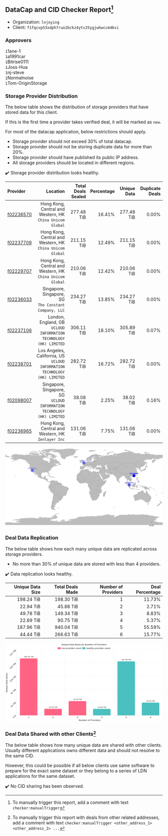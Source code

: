 ## DataCap and CID Checker Report[^1]
 - Organization: `lnjoying`
 - Client: `f1fqcvp53xdph7ruo2bckz4ytv25ygjwhwccm4bvi`
### Approvers
`1`1ane-1<br/>`1`a1991car<br/>`1`Bitrise0111<br/>`1`Joss-Hua<br/>`1`nj-steve<br/>`1`Normalnoise<br/>`1`Tom-OriginStorage

### Storage Provider Distribution
The below table shows the distribution of storage providers that have stored data for this client.

If this is the first time a provider takes verified deal, it will be marked as `new`.

For most of the datacap application, below restrictions should apply.
 - Storage provider should not exceed 30% of total datacap.
 - Storage provider should not be storing duplicate data for more than 20%.
 - Storage provider should have published its public IP address.
 - All storage providers should be located in different regions.

✔️ Storage provider distribution looks healthy.

| Provider                                              |                                                                     Location | Total Deals Sealed | Percentage | Unique Data | Duplicate Deals |
| :---------------------------------------------------- | ---------------------------------------------------------------------------: | -----------------: | ---------: | ----------: | --------------: |
| [f02236570](https://filfox.info/en/address/f02236570) |                 Hong Kong, Central and Western, HK<br/>`China Unicom Global` |         277.48 TiB |     16.41% |  277.48 TiB |           0.00% |
| [f02237709](https://filfox.info/en/address/f02237709) |                 Hong Kong, Central and Western, HK<br/>`China Unicom Global` |         211.15 TiB |     12.49% |  211.15 TiB |           0.00% |
| [f02229707](https://filfox.info/en/address/f02229707) |                 Hong Kong, Central and Western, HK<br/>`China Unicom Global` |         210.06 TiB |     12.42% |  210.06 TiB |           0.00% |
| [f02236033](https://filfox.info/en/address/f02236033) |                     Singapore, Singapore, SG<br/>`The Constant Company, LLC` |         234.27 TiB |     13.85% |  234.27 TiB |           0.00% |
| [f02237106](https://filfox.info/en/address/f02237106) |         London, England, GB<br/>`UCLOUD INFORMATION TECHNOLOGY (HK) LIMITED` |         306.11 TiB |     18.10% |  305.89 TiB |           0.07% |
| [f02238701](https://filfox.info/en/address/f02238701) | Los Angeles, California, US<br/>`UCLOUD INFORMATION TECHNOLOGY (HK) LIMITED` |         282.72 TiB |     16.72% |  282.72 TiB |           0.00% |
| [f02098007](https://filfox.info/en/address/f02098007) |    Singapore, Singapore, SG<br/>`UCLOUD INFORMATION TECHNOLOGY (HK) LIMITED` |          38.08 TiB |      2.25% |   38.02 TiB |           0.16% |
| [f02236965](https://filfox.info/en/address/f02236965) |                        Hong Kong, Central and Western, HK<br/>`Zenlayer Inc` |         131.06 TiB |      7.75% |  131.06 TiB |           0.00% |

<img src="https://raw.githubusercontent.com/data-preservation-programs/filplus-checker-assets/main/filecoin-project/filecoin-plus-large-datasets/issues/1834/1695271202455.png"/>

### Deal Data Replication
The below table shows how each many unique data are replicated across storage providers.

- No more than 30% of unique data are stored with less than 4 providers.

✔️ Data replication looks healthy.

| Unique Data Size | Total Deals Made | Number of Providers | Deal Percentage |
| ---------------: | ---------------: | ------------------: | --------------: |
|       198.24 TiB |       198.30 TiB |                   1 |          11.73% |
|        22.94 TiB |        45.88 TiB |                   2 |           2.71% |
|        49.78 TiB |       149.34 TiB |                   3 |           8.83% |
|        22.69 TiB |        90.75 TiB |                   4 |           5.37% |
|       187.96 TiB |       940.04 TiB |                   5 |          55.59% |
|        44.44 TiB |       266.63 TiB |                   6 |          15.77% |

<img src="https://raw.githubusercontent.com/data-preservation-programs/filplus-checker-assets/main/filecoin-project/filecoin-plus-large-datasets/issues/1834/1695271203466.png"/>

### Deal Data Shared with other Clients[^3]
The below table shows how many unique data are shared with other clients.
Usually different applications owns different data and should not resolve to the same CID.

However, this could be possible if all below clients use same software to prepare for the exact same dataset or they belong to a series of LDN applications for the same dataset.

✔️ No CID sharing has been observed.

[^1]: To manually trigger this report, add a comment with text `checker:manualTrigger`

[^2]: Deals from those addresses are combined into this report as they are specified with `checker:manualTrigger`

[^3]: To manually trigger this report with deals from other related addresses, add a comment with text `checker:manualTrigger <other_address_1> <other_address_2> ...`
